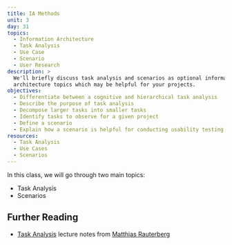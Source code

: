 ```yaml
---
title: IA Methods
unit: 3
day: 31
topics:
  - Information Architecture
  - Task Analysis
  - Use Case
  - Scenario
  - User Research
description: >
  We'll briefly discuss task analysis and scenarios as optional information
  architecture topics which may be helpful for your projects.
objectives:
  - Differentiate between a cognitive and hierarchical task analysis
  - Describe the purpose of task analysis
  - Decompose larger tasks into smaller tasks
  - Identify tasks to observe for a given project
  - Define a scenario
  - Explain how a scenario is helpful for conducting usability testing
resources:
  - Task Analysis
  - Use Cases
  - Scenarios
---
```

In this class, we will go through two main topics:

* Task Analysis
* Scenarios

## Further Reading

* [Task Analysis](http://www.idemployee.id.tue.nl/g.w.m.rauterberg/lecturenotes/UFTtask-analysis.pdf) lecture notes from [Matthias Rauterberg](http://www.idemployee.id.tue.nl/g.w.m.rauterberg/)
